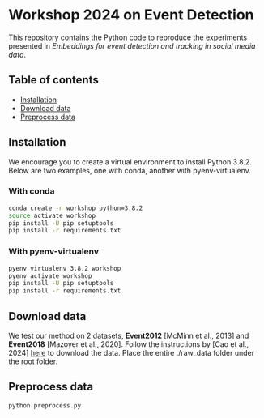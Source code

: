 # Workshop 2024 on Event Detection
This repository contains the Python code to reproduce the experiments presented in *Embeddings for event detection and tracking in social media data*.

## Table of contents
- [Installation](#installation)
- [Download data](#download-data)
- [Preprocess data](#preprocess-data)

## Installation

We encourage you to create a virtual environment to install Python 3.8.2. Below are two examples, one with conda, another with pyenv-virtualenv.

### With conda
```bash
conda create -n workshop python=3.8.2
source activate workshop
pip install -U pip setuptools
pip install -r requirements.txt
```

### With pyenv-virtualenv
```bash
pyenv virtualenv 3.8.2 workshop
pyenv activate workshop
pip install -U pip setuptools
pip install -r requirements.txt
```

## Download data
We test our method on 2 datasets, **Event2012** [McMinn et al., 2013] and **Event2018** [Mazoyer et al., 2020]. Follow the instructions by [Cao et al., 2024] [here](https://github.com/SELGroup/HISEvent?tab=readme-ov-file#to-run-hisevent) to download the data. Place the entire ./raw_data folder under the root folder.

## Preprocess data
```bash
python preprocess.py
```
